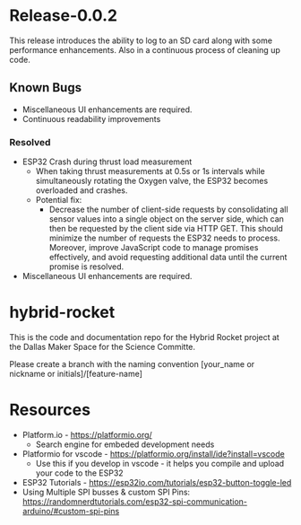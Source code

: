 # Release-0.0.2
This release introduces the ability to log to an SD card along with some performance enhancements. Also in a continuous process of cleaning up code.

## Known Bugs
- Miscellaneous UI enhancements are required.
- Continuous readability improvements
### Resolved
- ESP32 Crash during thrust load measurement
  - When taking thrust measurements at 0.5s or 1s intervals while simultaneously rotating the Oxygen valve, the ESP32 becomes overloaded and crashes.
  - Potential fix:
    - Decrease the number of client-side requests by consolidating all sensor values into a single object on the server side, which can then be requested by the client side via HTTP GET. This should minimize the number of requests the ESP32 needs to process. Moreover, improve JavaScript code to manage promises effectively, and avoid requesting additional data until the current promise is resolved.
- Miscellaneous UI enhancements are required.

# hybrid-rocket
This is the code and documentation repo for the Hybrid Rocket project at the Dallas Maker Space for the Science Committe.

Please create a branch with the naming convention [your_name or nickname or initials]/[feature-name] 


# Resources

- Platform.io - https://platformio.org/
  - Search engine for embeded development needs
- Platformio for vscode - https://platformio.org/install/ide?install=vscode
  - Use this if you develop in vscode - it helps you compile and upload your code to the ESP32
- ESP32 Tutorials - https://esp32io.com/tutorials/esp32-button-toggle-led
- Using Multiple SPI busses & custom SPI Pins:  https://randomnerdtutorials.com/esp32-spi-communication-arduino/#custom-spi-pins
